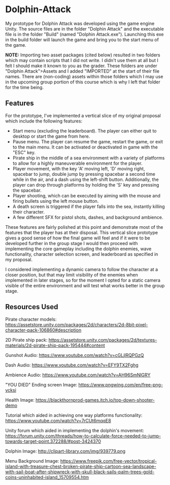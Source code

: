 # Dolphin-Attack

My prototype for Dolphin Attack was developed using the game engine Unity. The source files are in the folder "Dolphin Attack" and the executable file is in the folder "Build" (named "Dolphin Attack.exe"). Launching this exe in the build folder will launch the game and bring you to the start menu of the game.

**NOTE:** Importing two asset packages (cited below) resulted in two folders which may contain scripts that I did not write. I didn't use them at all but I felt I should make it known to you as the grader. These folders are under "Dolphin Attack">Assets and I added "IMPORTED" at the start of their file names. There are (non-coding) assets within those folders which I may use in the upcoming group portion of this course which is why I left that folder for the time being.

## Features

For the prototype, I've implemented a vertical slice of my original proposal which include the following features:

- Start menu (excluding the leaderboard). The player can either quit to desktop or start the game from here.
- Pause menu. The player can resume the game, restart the game, or exit to the main menu. It can be activated or deactivated in game with the "ESC" key.
- Pirate ship in the middle of a sea environment with a variety of platforms to allow for a highly maneuverable environment for the player.
- Player movement, with the key 'A' moving left, 'D' moving right, spacebar to jump, double jump by pressing spacebar a second time while in the air, and a dash using the left-shift button. Additionally, the player can drop through platforms by holding the 'S' key and pressing the spacebar.
- Player shooting, which can be executed by aiming with the mouse and firing bullets using the left mouse button.
- A death screen is triggered if the player falls into the sea, instantly killing their character.
- A few different SFX for pistol shots, dashes, and background ambience.

These features are fairly polished at this point and demonstrate most of the features that the player has at their disposal. This vertical slice prototype gives a good sense of how the final game will feel and if it were to be developed further in the group stage I would then proceed with implementing the core gameplay including the dolphin enemies, wave functionality, character selection screen, and leaderboard as specified in my proposal.

I considered implementing a dynamic camera to follow the character at a closer position, but that may limit visibility of the enemies when implemented in later stages, so for the moment I opted for a static camera visible of the entire environment and will test what works better in the group stage.

## Resources Used

Pirate character models:
https://assetstore.unity.com/packages/2d/characters/2d-8bit-pixel-character-pack-106860#description

2D Pirate ship pack:
https://assetstore.unity.com/packages/2d/textures-materials/2d-pirate-ship-pack-195444#content

Gunshot Audio:
https://www.youtube.com/watch?v=cGLjlRQPGzQ

Dash Audio:
https://www.youtube.com/watch?v=EFY9TX2Fghg

Ambience Audio:
https://www.youtube.com/watch?v=AH96SmNlGRY

"YOU DIED" Ending screen Image:
https://www.pngwing.com/en/free-png-vcksi

Health Image:
https://blackthornprod-games.itch.io/top-down-shooter-demo

Tutorial which aided in achieving one way platforms functionality:
https://www.youtube.com/watch?v=7rCUt6mqqE8

Unity forum which aided in implementing the dolphin's movement:
https://forum.unity.com/threads/how-to-calculate-force-needed-to-jump-towards-target-point.372288/#post-3424370

Dolphin Image:
http://clipart-library.com/img/939779.png

Menu Background Image: https://www.freepik.com/free-vector/tropical-island-with-treasure-chest-broken-pirate-ship-cartoon-sea-landscape-with-sail-boat-after-shipwreck-with-skull-black-sails-palm-trees-gold-coins-uninhabited-island_15709554.htm
